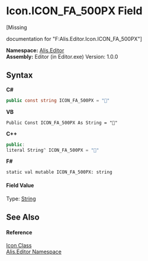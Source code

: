 # Icon.ICON_FA_500PX Field
 

\[Missing <summary> documentation for "F:Alis.Editor.Icon.ICON_FA_500PX"\]

**Namespace:**&nbsp;<a href="b150ade4-39de-a232-5f06-d3cdc1b2c538">Alis.Editor</a><br />**Assembly:**&nbsp;Editor (in Editor.exe) Version: 1.0.0

## Syntax

**C#**<br />
``` C#
public const string ICON_FA_500PX = ""
```

**VB**<br />
``` VB
Public Const ICON_FA_500PX As String = ""
```

**C++**<br />
``` C++
public:
literal String^ ICON_FA_500PX = ""
```

**F#**<br />
``` F#
static val mutable ICON_FA_500PX: string
```


#### Field Value
Type: <a href="https://docs.microsoft.com/dotnet/api/system.string" target="_blank">String</a>

## See Also


#### Reference
<a href="cc0f883c-67f8-f772-c6d7-a60b129f22a7">Icon Class</a><br /><a href="b150ade4-39de-a232-5f06-d3cdc1b2c538">Alis.Editor Namespace</a><br />